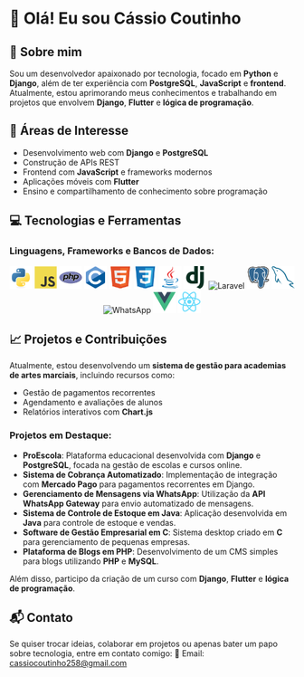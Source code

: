 # 👋 Olá! Eu sou Cássio Coutinho

## 🚀 Sobre mim
Sou um desenvolvedor apaixonado por tecnologia, focado em **Python** e **Django**, além de ter experiência com **PostgreSQL**, **JavaScript** e **frontend**. Atualmente, estou aprimorando meus conhecimentos e trabalhando em projetos que envolvem **Django**, **Flutter** e **lógica de programação**.

## 🎯 Áreas de Interesse
- Desenvolvimento web com **Django** e **PostgreSQL**
- Construção de APIs REST
- Frontend com **JavaScript** e frameworks modernos
- Aplicações móveis com **Flutter**
- Ensino e compartilhamento de conhecimento sobre programação

## 💻 Tecnologias e Ferramentas
### Linguagens, Frameworks e Bancos de Dados:
<div align="center">
  <img src="https://raw.githubusercontent.com/devicons/devicon/master/icons/python/python-original.svg" alt="Python" width="40" height="40"/> 
  <img src="https://raw.githubusercontent.com/devicons/devicon/master/icons/javascript/javascript-original.svg" alt="JavaScript" width="40" height="40"/> 
  <img src="https://raw.githubusercontent.com/devicons/devicon/master/icons/php/php-original.svg" alt="PHP" width="40" height="40"/> 
  <img src="https://raw.githubusercontent.com/devicons/devicon/master/icons/c/c-original.svg" alt="C" width="40" height="40"/> 
  <img src="https://raw.githubusercontent.com/devicons/devicon/master/icons/html5/html5-original.svg" alt="HTML" width="40" height="40"/> 
  <img src="https://raw.githubusercontent.com/devicons/devicon/master/icons/css3/css3-original.svg" alt="CSS" width="40" height="40"/> 
  <img src="https://raw.githubusercontent.com/devicons/devicon/master/icons/java/java-original.svg" alt="Java" width="40" height="40"/> 
  <img src="https://raw.githubusercontent.com/devicons/devicon/master/icons/django/django-plain.svg" alt="Django" width="40" height="40"/> 
  <img src="https://www.vectorlogo.zone/logos/laravel/laravel-icon.svg" alt="Laravel" width="40" height="40"/> 
  <img src="https://raw.githubusercontent.com/devicons/devicon/master/icons/postgresql/postgresql-original.svg" alt="PostgreSQL" width="40" height="40"/> 
  <img src="https://raw.githubusercontent.com/devicons/devicon/master/icons/mysql/mysql-original.svg" alt="MySQL" width="40" height="40"/> 
  <img src="https://upload.wikimedia.org/wikipedia/commons/6/6b/WhatsApp.svg" alt="WhatsApp" width="40" height="40"/> 
  <img src="https://raw.githubusercontent.com/devicons/devicon/master/icons/vuejs/vuejs-original.svg" alt="Vue.js" width="40" height="40"/> 
  <img src="https://raw.githubusercontent.com/devicons/devicon/master/icons/react/react-original.svg" alt="React.js" width="40" height="40"/> 
</div>

## 📈 Projetos e Contribuições
Atualmente, estou desenvolvendo um **sistema de gestão para academias de artes marciais**, incluindo recursos como:
- Gestão de pagamentos recorrentes
- Agendamento e avaliações de alunos
- Relatórios interativos com **Chart.js**

### Projetos em Destaque:
- **ProEscola**: Plataforma educacional desenvolvida com **Django** e **PostgreSQL**, focada na gestão de escolas e cursos online.
- **Sistema de Cobrança Automatizado**: Implementação de integração com **Mercado Pago** para pagamentos recorrentes em Django.
- **Gerenciamento de Mensagens via WhatsApp**: Utilização da **API WhatsApp Gateway** para envio automatizado de mensagens.
- **Sistema de Controle de Estoque em Java**: Aplicação desenvolvida em **Java** para controle de estoque e vendas.
- **Software de Gestão Empresarial em C**: Sistema desktop criado em **C** para gerenciamento de pequenas empresas.
- **Plataforma de Blogs em PHP**: Desenvolvimento de um CMS simples para blogs utilizando **PHP** e **MySQL**.

Além disso, participo da criação de um curso com **Django**, **Flutter** e **lógica de programação**.

## 📬 Contato
Se quiser trocar ideias, colaborar em projetos ou apenas bater um papo sobre tecnologia, entre em contato comigo:
📧 Email: [cassiocoutinho258@gmail.com](mailto:cassiocoutinho258@gmail.com)
